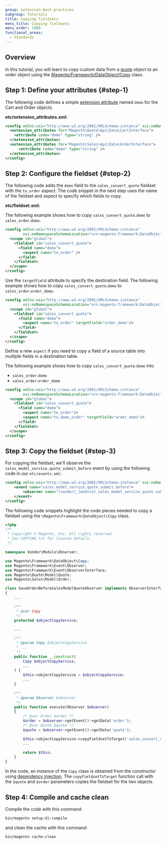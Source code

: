 ```yaml
---
group: extension-best-practices
subgroup: Tutorials
title: Copying fieldsets
menu_title: Copying fieldsets
menu_order: 1000
functional_areas:
  - Standards
---
```


## Overview

In this tutorial, you will learn to copy custom data from a [quote](https://glossary.magento.com/quote) object to an order object using the [Magento/Framework/DataObject/Copy][0] class.

## Step 1: Define your attributes {#step-1}

The following code defines a simple [extension attribute][1] named `demo` for the Cart and Order objects.

**etc/extension_attributes.xml:**

```xml
<config xmlns:xsi="http://www.w3.org/2001/XMLSchema-instance" xsi:noNamespaceSchemaLocation="urn:magento:framework:Api/etc/extension_attributes.xsd">
  <extension_attributes for="Magento\Quote\Api\Data\CartInterface">
    <attribute code="demo" type="string" />
  </extension_attributes>
  <extension_attributes for="Magento\Sales\Api\Data\OrderInterface">
      <attribute code="demo" type="string" />
  </extension_attributes>
</config>
```

## Step 2: Configure the fieldset {#step-2}

The following code adds the `demo` field to the `sales_convert_quote` fieldset with the `to_order` aspect.
The code snippet in the next step uses the name of the fieldset and aspect to specify which fields to copy.

**etc/fieldset.xml:**

The following example shows how to copy `sales_convert_quote`.`demo` to `sales_order`.`demo`.

```xml
<config xmlns:xsi="http://www.w3.org/2001/XMLSchema-instance"
        xsi:noNamespaceSchemaLocation="urn:magento:framework:DataObject/etc/fieldset.xsd">
  <scope id="global">
    <fieldset id="sales_convert_quote">
      <field name="demo">
        <aspect name="to_order" />
      </field>
    </fieldset>
  </scope>
</config>
```

Use the `targetField` attribute to specify the destination field. The following example shows how to copy `sales_convert_quote`.`demo` to `sales_order`.`order_demo`.

```xml
<config xmlns:xsi="http://www.w3.org/2001/XMLSchema-instance"
        xsi:noNamespaceSchemaLocation="urn:magento:framework:DataObject/etc/fieldset.xsd">
  <scope id="global">
    <fieldset id="sales_convert_quote">
      <field name="demo">
        <aspect name="to_order" targetField="order_demo"/>
      </field>
    </fieldset>
  </scope>
</config>
```

Define a new `aspect` if you need to copy a field of a source table into multiple fields in a destination table.

The following example shows how to copy `sales_convert_quote`.`demo` into

-  `sales_order`.`demo`
-  `sales_order`.`order_demo`

```xml
<config xmlns:xsi="http://www.w3.org/2001/XMLSchema-instance"
        xsi:noNamespaceSchemaLocation="urn:magento:framework:DataObject/etc/fieldset.xsd">
  <scope id="global">
    <fieldset id="sales_convert_quote">
      <field name="demo">
        <aspect name="to_order"/>
        <aspect name="to_demo_order" targetField="order_demo"/>
      </field>
    </fieldset>
  </scope>
</config>
```

## Step 3: Copy the fieldset {#step-3}

For copying the fieldset, we'll observe the `sales_model_service_quote_submit_before` event by using the following code in our `etc/events.xml`:

```xml
<config xmlns:xsi="http://www.w3.org/2001/XMLSchema-instance" xsi:noNamespaceSchemaLocation="urn:magento:framework:Event/etc/events.xsd">
    <event name="sales_model_service_quote_submit_before">
        <observer name="[vendor]_[module]_sales_model_service_quote_submit_before" instance="Vendor\Module\Observer\SaveOrderBeforeSalesModelQuoteObserver" />
    </event>
</config>
```

The following code snippets highlight the code pieces needed to copy a fieldset using the `\Magento\Framework\DataObject\Copy` class.

```php
<?php
/**
 * Copyright © Magento, Inc. All rights reserved.
 * See COPYING.txt for license details.
 */

namespace Vendor\Module\Observer;

use Magento\Framework\DataObject\Copy;
use Magento\Framework\Event\Observer;
use Magento\Framework\Event\ObserverInterface;
use Magento\Quote\Model\Quote;
use Magento\Sales\Model\Order;

class SaveOrderBeforeSalesModelQuoteObserver implements ObserverInterface
{
    ...

    /**
     * @var Copy
     */
    protected $objectCopyService;

    ...

    /**
     * @param Copy $objectCopyService
     * ...
     */
    public function __construct(
        Copy $objectCopyService,
        ...
    ) {
        $this->objectCopyService = $objectCopyService;
        ...
    }

    /**
     * @param Observer $observer
     */
    public function execute(Observer $observer)
    {
        /* @var Order $order */
        $order = $observer->getEvent()->getData('order');
        /* @var Quote $quote */
        $quote = $observer->getEvent()->getData('quote');

        $this->objectCopyService->copyFieldsetToTarget('sales_convert_quote', 'to_order', $quote, $order);
        ...

        return $this;
    }
}
```

In the code, an instance of the `Copy` class is obtained from the constructor using [dependency injection][2].
The `copyFieldsetToTarget` function call with the `$quote` and `$order` parameters copies the fieldset for the two objects.

## Step 4: Compile and cache clean

Compile the code with this command:

```bash
bin/magento setup:di:compile
```

and clean the cache with this command:

```bash
bin/magento cache:clean
```

[0]:https://github.com/magento/magento2/blob/2.4}/lib/internal/Magento/Framework/DataObject/Copy.php
[1]:../../development/components/attributes.md
[2]:../../development/components/dependency-injection.md
